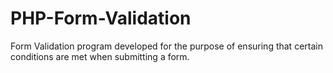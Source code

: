 # PHP-Form-Validation
Form Validation program developed for the purpose of ensuring that certain conditions are met when submitting a form.
